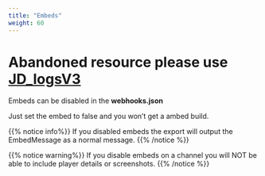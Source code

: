 ```yaml
---
title: "Embeds"
weight: 60
---
```


# Abandoned resource please use [JD_logsV3](../JD_logsV3/)


Embeds can be disabled in the **webhooks.json**

Just set the embed to false and you won’t get a ambed build.

{{% notice info%}}
If you disabled embeds the export will output the EmbedMessage as a normal message.
{{% /notice %}}

{{% notice warning%}}
If you disable embeds on a channel you will NOT be able to include player details or screenshots.
{{% /notice %}}